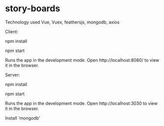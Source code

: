 # story-boards

Technology used Vue, Vuex, feathersjs, mongodb, axios

Client:

npm install

npm start

Runs the app in the development mode.
Open http://localhost:8080/ to view it in the browser.

Server:

npm install

npm start

Runs the app in the development mode.
Open http://localhost:3030 to view it in the browser.

Install 'mongodb' 
